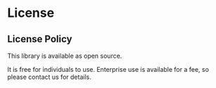 # License

## License Policy

This library is available as open source.

It is free for individuals to use. Enterprise use is available for a fee, so please contact us for details.
